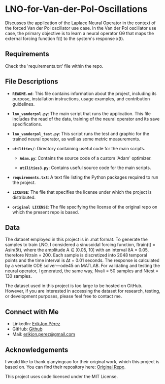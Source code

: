 # LNO-for-Van-der-Pol-Oscillations
Discusses the application of the Laplace Neural Operator in the context of the forced Van der Pol oscillator use case. In the Van der Pol oscillator use case, the primary objective is to learn a neural operator Gθ that maps the external forcing function f(t) to the system's response x(t). 

## Requirements
Check the 'requirements.txt' file within the repo.


## File Descriptions

- **`README.md`**: This file contains information about the project, including its purpose, installation instructions, usage examples, and contribution guidelines.

- **`lno_vanderpol.py`**: The main script that runs the application. This file includes the read of the data, training of the neural operator and its save specifications.
- **`lno_vanderpol_test.py`**: This script runs the test and graphic for the trained neural operator, as well as some metric measurements.  
- **`utilities/`**: Directory containing useful code for the main scripts.

  - **`Adam.py`**: Contains the source code of a custom 'Adam' optimizer.
  
  - **`utilities3.py`**: Contains useful source code for the main scripts.

- **`requirements.txt`**: A text file listing the Python packages required to run the project. 

- **`LICENSE`**: The file that specifies the license under which the project is distributed.

- **`original LICENSE`**: The file specifying the license of the original repo on which the present repo is based.



## Data
The dataset employed in this project is in .mat format. To generate the samples to train LNO, I considered a sinusoidal forcing function, ftrain(t) = Asin(5t), where the amplitude A ∈ [0.05, 10] with an interval δA = 0.05, therefore Ntrain = 200. Each sample is discretized into 2048 temporal points and the time interval is ∆t = 0.01 seconds. The response is calculated by a versatile ODE solver—ode45 on MATLAB. For validating and testing the neural operator, I generated, the same way, Nvali = 50 samples and Ntest = 130 samples.

The dataset used in this project is too large to be hosted on GitHub. However, if you are interested in accessing the dataset for research, testing, or development purposes, please feel free to contact me.

## Connect with Me
- LinkedIn: [ErikJon Pérez](https://www.linkedin.com/in/erikjon-perez-mardaras/)
- GitHub: [Github](https://github.com/erikjonperez)
- Mail: [erikjon.perez@gmail.com](erikjon.perez@gmail.com)

## Acknowledgements
I would like to thank qianyingcao for their original work, which this project is based on. You can find their repository here: [Original Repo](https://github.com/qianyingcao/Laplace-Neural-Operator).

This project uses code licensed under the MIT License.
